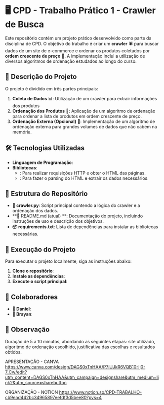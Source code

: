 # 🖥️ CPD - Trabalho Prático 1 - Crawler de Busca

Este repositório contém um projeto prático desenvolvido como parte da disciplina de CPD. O objetivo do trabalho é criar um **crawler** 🕷️ para buscar dados de um site de e-commerce e ordenar os produtos coletados por **ordem crescente de preço** 💸. A implementação inclui a utilização de diversos algoritmos de ordenação estudados ao longo do curso.

## 📌 Descrição do Projeto

O projeto é dividido em três partes principais:

1. **Coleta de Dados** 📊: Utilização de um crawler para extrair informações dos produtos
2. **Ordenação dos Produtos** 🔄: Aplicação de um algoritmo de ordenação para ordenar a lista de produtos em ordem crescente de preço.
3. **Ordenação Externa (Opcional)** 💾: Implementação de um algoritmo de ordenação externa para grandes volumes de dados que não cabem na memória.

## 🛠️ Tecnologias Utilizadas

- **Linguagem de Programação**:&#x20;
- **Bibliotecas**:
  - : Para realizar requisições HTTP e obter o HTML das páginas.
  - : Para fazer o parsing do HTML e extrair os dados necessários.

## 📂 Estrutura do Repositório

- **📄 crawler.py**: Script principal contendo a lógica do crawler e a ordenação dos dados.
- \*\*📑 README.md (atual) \*\*: Documentação do projeto, incluindo instruções de uso e descrição dos objetivos.
- **📦 requirements.txt**: Lista de dependências para instalar as bibliotecas necessárias.

## 🚀 Execução do Projeto

Para executar o projeto localmente, siga as instruções abaixo:

1. **Clone o repositório**:
2. **Instale as dependências**:
3. **Execute o script principal**:

## 👥 Colaboradores

- **👤 Daniel**:&#x20;
- **👤 Brayan**: 

## 📢 Observação

Duração de 5 a 10 minutos, abordando as seguintes etapas: site utilizado, algoritmo de ordenação escolhido, justificativa das escolhas e resultados obtidos.


APRESENTAÇÃO - CANVA
https://www.canva.com/design/DAGS0xTnHAA/P7iUJkR6VQB10-Ij0-7_Cw/edit?utm_content=DAGS0xTnHAA&utm_campaign=designshare&utm_medium=link2&utm_source=sharebutton

ORGANIZAÇÃO - NOTION
https://www.notion.so/CPD-TRABALHO-cb9ead442bc34965897eefdf3d5bee80?pvs=4
